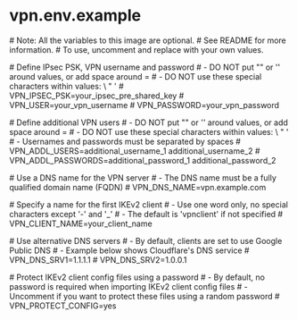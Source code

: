 # vpn.env.example

\# Note: All the variables to this image are optional.
\# See README for more information.
\# To use, uncomment and replace with your own values.

\# Define IPsec PSK, VPN username and password
\# - DO NOT put "" or '' around values, or add space around =
\# - DO NOT use these special characters within values: \ " '
\# VPN_IPSEC_PSK=your_ipsec_pre_shared_key
\# VPN_USER=your_vpn_username
\# VPN_PASSWORD=your_vpn_password

\# Define additional VPN users
\# - DO NOT put "" or '' around values, or add space around =
\# - DO NOT use these special characters within values: \ " '
\# - Usernames and passwords must be separated by spaces
\# VPN_ADDL_USERS=additional_username_1 additional_username_2
\# VPN_ADDL_PASSWORDS=additional_password_1 additional_password_2

\# Use a DNS name for the VPN server
\# - The DNS name must be a fully qualified domain name (FQDN)
\# VPN_DNS_NAME=vpn.example.com

\# Specify a name for the first IKEv2 client
\# - Use one word only, no special characters except '-' and '_'
\# - The default is 'vpnclient' if not specified
\# VPN_CLIENT_NAME=your_client_name

\# Use alternative DNS servers
\# - By default, clients are set to use Google Public DNS
\# - Example below shows Cloudflare's DNS service
\# VPN_DNS_SRV1=1.1.1.1
\# VPN_DNS_SRV2=1.0.0.1

\# Protect IKEv2 client config files using a password
\# - By default, no password is required when importing IKEv2 client config files
\# - Uncomment if you want to protect these files using a random password
\# VPN_PROTECT_CONFIG=yes
